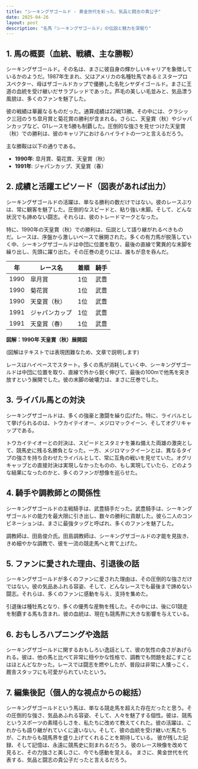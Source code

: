 ```yaml
---
title: "シーキングザゴールド - 黄金世代を彩った、気品と闘志の貴公子"
date: 2025-04-26
layout: post
description: "名馬『シーキングザゴールド』の伝説と魅力を深堀り"
---
```


## 1. 馬の概要（血統、戦績、主な勝鞍）

シーキングザゴールド。その名は、まさに彼自身の輝かしいキャリアを象徴しているかのようだ。1987年生まれ、父はアメリカの名種牡馬であるミスタープロスペクター、母はザゴールドカップで優勝した名牝シヤダイゴールド。まさに王道の血統を受け継いだサラブレッドであった。芦毛の美しい毛並みと、気品漂う風貌は、多くのファンを魅了した。

彼の戦績は華麗なるものだった。通算成績は22戦13勝。その中には、クラシック三冠のうち皐月賞と菊花賞の勝利が含まれる。さらに、天皇賞（秋）やジャパンカップなど、G1レースを5勝も制覇した。圧倒的な強さを見せつけた天皇賞（秋）での勝利は、彼のキャリアにおけるハイライトの一つと言えるだろう。

主な勝鞍は以下の通りである。

* **1990年**: 皐月賞、菊花賞、天皇賞（秋）
* **1991年**: ジャパンカップ、天皇賞（春）


## 2. 成績と活躍エピソード（図表があれば出力）

シーキングザゴールドの活躍は、単なる勝利の数だけではない。彼のレースぶりは、常に観客を魅了した。圧倒的なスピードと、粘り強い末脚。そして、どんな状況でも諦めない闘志。それらは、彼のトレードマークとなった。

特に、1990年の天皇賞（秋）での勝利は、伝説として語り継がれるべきものだ。レースは、序盤から激しいペースで展開された。多くの有力馬が脱落していく中、シーキングザゴールドは中団に位置を取り、最後の直線で驚異的な末脚を繰り出し、先頭に躍り出た。その圧巻の走りには、誰もが息を呑んだ。

| 年 | レース名        | 着順 | 騎手      |
|---|-----------------|-----|------------|
| 1990 | 皐月賞          | 1位 | 武豊      |
| 1990 | 菊花賞          | 1位 | 武豊      |
| 1990 | 天皇賞（秋）    | 1位 | 武豊      |
| 1991 | ジャパンカップ  | 1位 | 武豊      |
| 1991 | 天皇賞（春）    | 1位 | 武豊      |


**図解：1990年 天皇賞（秋）展開図**

(図解はテキストでは表現困難なため、文章で説明します)

レースはハイペースでスタート。多くの馬が消耗していく中、シーキングザゴールドは中団に位置を取り、直線で外から鋭く伸びて、最後の100mで他馬を突き放すという展開でした。彼の末脚の破壊力は、まさに圧巻でした。


## 3. ライバル馬との対決

シーキングザゴールドは、多くの強豪と激闘を繰り広げた。特に、ライバルとして挙げられるのは、トウカイテイオー、メジロマックイーン、そしてオグリキャップである。

トウカイテイオーとの対決は、スピードとスタミナを兼ね備えた両雄の激突として、競馬史に残る名勝負となった。一方、メジロマックイーンとは、異なるタイプの強さを持ち合わせたライバルとして、常に互角の戦いを見せていた。オグリキャップとの直接対決は実現しなかったものの、もし実現していたら、どのような結果になったのかと、多くのファンが想像を巡らせた。


## 4. 騎手や調教師との関係性

シーキングザゴールドの主戦騎手は、武豊騎手だった。武豊騎手は、シーキングザゴールドの能力を最大限に引き出し、数々の勝利に貢献した。彼ら二人のコンビネーションは、まさに最強タッグと呼ばれ、多くのファンを魅了した。

調教師は、田島俊介氏。田島調教師は、シーキングザゴールドの才能を見抜き、きめ細やかな調教で、彼を一流の競走馬へと育て上げた。


## 5. ファンに愛された理由、引退後の話

シーキングザゴールドが多くのファンに愛された理由は、その圧倒的な強さだけではない。彼の気品あふれる容姿、そして、どんなレースでも最後まで諦めない闘志。それらは、多くのファンに感動を与え、支持を集めた。

引退後は種牡馬となり、多くの優秀な産駒を残した。その中には、後にG1競走を制覇する馬も含まれ、彼の血統は、現在も競馬界に大きな影響を与えている。


## 6. おもしろハプニングや逸話

シーキングザゴールドに関するおもしろい逸話として、彼の気性の良さがあげられる。彼は、他の馬と比べて非常に穏やかな性格で、調教でも問題を起こすことはほとんどなかった。レースでは闘志を燃やしたが、普段は非常に人懐っこく、厩舎スタッフにも可愛がられていたという。


## 7. 編集後記（個人的な視点からの総括）

シーキングザゴールドという馬は、単なる競走馬を超えた存在だったと思う。その圧倒的な強さ、気品あふれる容姿、そして、人々を魅了する個性。彼は、競馬というスポーツの素晴らしさを、私たちに改めて教えてくれた。彼の活躍は、これからも語り継がれていくに違いない。そして、彼の血統を受け継いだ馬たちが、これからも競馬界を盛り上げてくれることを期待している。  彼が残した記録、そして記憶は、永遠に競馬史に刻まれるだろう。  彼のレース映像を改めて見ると、その力強さと美しさに、今でも感動を覚える。  まさに、黄金世代を代表する、気品と闘志の貴公子だったと言えるだろう。
